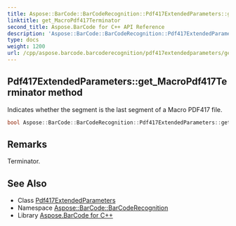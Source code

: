 ```yaml
---
title: Aspose::BarCode::BarCodeRecognition::Pdf417ExtendedParameters::get_MacroPdf417Terminator method
linktitle: get_MacroPdf417Terminator
second_title: Aspose.BarCode for C++ API Reference
description: 'Aspose::BarCode::BarCodeRecognition::Pdf417ExtendedParameters::get_MacroPdf417Terminator method. Indicates whether the segment is the last segment of a Macro PDF417 file in C++.'
type: docs
weight: 1200
url: /cpp/aspose.barcode.barcoderecognition/pdf417extendedparameters/get_macropdf417terminator/
---
```

## Pdf417ExtendedParameters::get_MacroPdf417Terminator method


Indicates whether the segment is the last segment of a Macro PDF417 file.

```cpp
bool Aspose::BarCode::BarCodeRecognition::Pdf417ExtendedParameters::get_MacroPdf417Terminator() const
```

## Remarks


Terminator.



## See Also

* Class [Pdf417ExtendedParameters](../)
* Namespace [Aspose::BarCode::BarCodeRecognition](../../)
* Library [Aspose.BarCode for C++](../../../)
